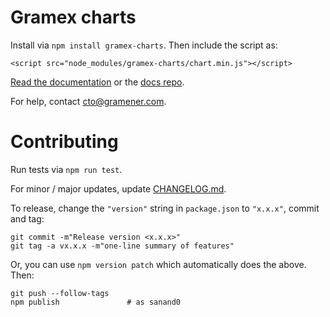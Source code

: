 # Gramex charts

Install via `npm install gramex-charts`. Then include the script as:

    <script src="node_modules/gramex-charts/chart.min.js"></script>

[Read the documentation](https://learn.gramener.com/gc/) or the
[docs repo](https://code.gramener.com/s.anand/gc-docs).

For help, contact <cto@gramener.com>.

# Contributing

Run tests via `npm run test`.

For minor / major updates, update [CHANGELOG.md](CHANGELOG.md).

To release, change the `"version"` string in `package.json` to `"x.x.x"`, commit and tag:

    git commit -m"Release version <x.x.x>"
    git tag -a vx.x.x -m"one-line summary of features"

Or, you can use `npm version patch` which automatically does the above. Then:

    git push --follow-tags
    npm publish               # as sanand0
